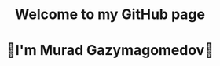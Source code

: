<h1 align="center">Welcome to my GitHub page</h1>
<h1 align="center">👋I'm Murad Gazymagomedov👋</h1>
